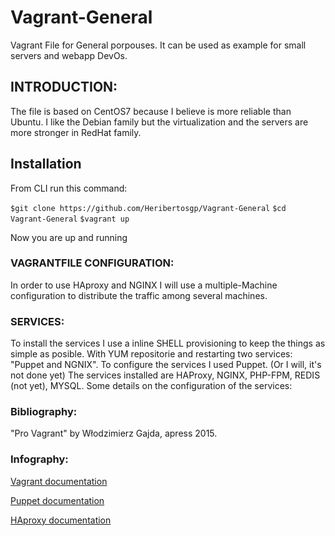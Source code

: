 # Vagrant-General
<p>Vagrant File for General porpouses. It can be used as example for small servers and webapp DevOs.</p>
<h2>INTRODUCTION:</h2>
<p>The file is based on CentOS7 because I believe is more reliable than Ubuntu. I like the Debian family but the virtualization and the servers are more stronger in RedHat family.</p>
<h2>Installation</h2>
<p>From CLI run this command:</p>
<code>$git clone https://github.com/Heribertosgp/Vagrant-General</code>
<code>$cd Vagrant-General</code>
<code>$vagrant up</code>
<p>Now you are up and running</p>
<h3>VAGRANTFILE CONFIGURATION:</h3>
<p>In order to use HAproxy and NGINX I will use a multiple-Machine configuration to distribute the traffic among several machines.</p>
<h3>SERVICES:</h3>
<p>To install the services I use a inline SHELL provisioning to keep the things as simple as posible. With YUM repositorie and restarting two services: "Puppet and NGNIX".
To configure the services I used Puppet. (Or I will, it's not done yet)
The services installed are HAProxy, NGINX, PHP-FPM, REDIS (not yet), MYSQL.
Some details on the configuration of the services:
</p>
<h3>Bibliography:</h3>
<p>"Pro Vagrant" by Włodzimierz Gajda, apress 2015.</p>
<h3>Infography:</h3>
<p><a href="https://www.vagrantup.com/docs/">Vagrant documentation</a></p>
<p><a href="https://puppet.com/docs/puppet/5.3/index.html">Puppet documentation</a></p>
<p><a href="http://cbonte.github.io/haproxy-dconv/1.5/configuration.html">HAproxy documentation</a></p>





